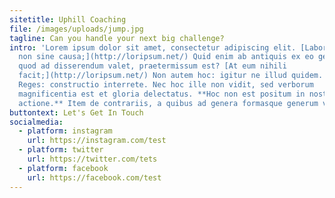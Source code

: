 ```yaml
---
sitetitle: Uphill Coaching
file: /images/uploads/jump.jpg
tagline: Can you handle your next big challenge?
intro: 'Lorem ipsum dolor sit amet, consectetur adipiscing elit. [Laboro autem
  non sine causa;](http://loripsum.net/) Quid enim ab antiquis ex eo genere,
  quod ad disserendum valet, praetermissum est? [At eum nihili
  facit;](http://loripsum.net/) Non autem hoc: igitur ne illud quidem. Duo
  Reges: constructio interrete. Nec hoc ille non vidit, sed verborum
  magnificentia est et gloria delectatus. **Hoc non est positum in nostra
  actione.** Item de contrariis, a quibus ad genera formasque generum venerunt.'
buttontext: Let's Get In Touch
socialmedia:
  - platform: instagram
    url: https://instagram.com/test
  - platform: twitter
    url: https://twitter.com/tets
  - platform: facebook
    url: https://facebook.com/test
---
```

